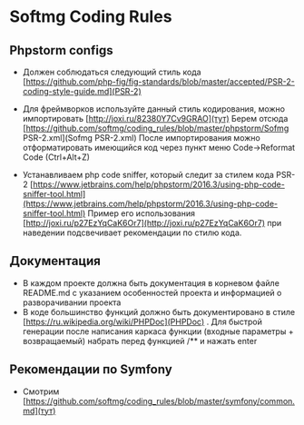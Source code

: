 # Softmg Coding Rules

## Phpstorm configs
* Должен соблюдаться следующий стиль кода [https://github.com/php-fig/fig-standards/blob/master/accepted/PSR-2-coding-style-guide.md](PSR-2)

* Для фреймворков используйте данный стиль кодирования, можно импортировать [http://joxi.ru/82380Y7Cv9GRAO](тут)
Берем отсюда [https://github.com/softmg/coding_rules/blob/master/phpstorm/Sofmg PSR-2.xml](Sofmg PSR-2.xml) После импортирования можно отформатировать имеющийся код через пункт меню Code->Reformat Code (Ctrl+Alt+Z)

* Устанавливаем php code sniffer, который следит за стилем кода PSR-2 [https://www.jetbrains.com/help/phpstorm/2016.3/using-php-code-sniffer-tool.html](https://www.jetbrains.com/help/phpstorm/2016.3/using-php-code-sniffer-tool.html)
Пример его использования [http://joxi.ru/p27EzYqCaK6Or7](http://joxi.ru/p27EzYqCaK6Or7) при наведении подсвечивает рекомендации по стилю кода.

## Документация
* В каждом проекте должна быть документация в корневом файле README.md с указанием особенностей проекта и информацией о разворачивании проекта
* В коде большинство функций должно быть документировано в стиле [https://ru.wikipedia.org/wiki/PHPDoc](PHPDoc) . Для быстрой генерации после написания каркаса функции (входные параметры + возвращаемый) набрать перед функцией /** и нажать enter

## Рекомендации по Symfony
* Смотрим [https://github.com/softmg/coding_rules/blob/master/symfony/common.md](тут)